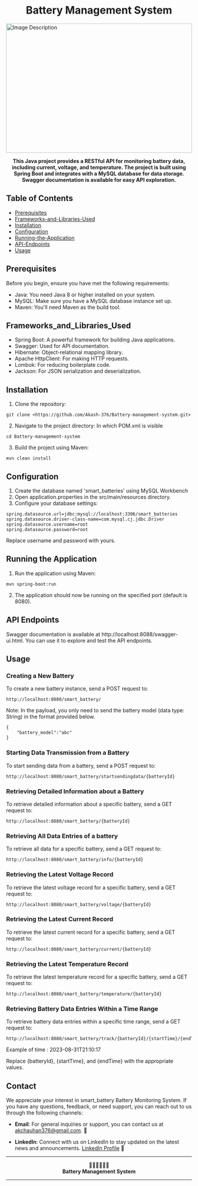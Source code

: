 <h1 align="center"> Battery Management System</h1>

<img src="https://i.ytimg.com/vi/w1VjDBhL82k/hq720.jpg?sqp=-oaymwEhCK4FEIIDSFryq4qpAxMIARUAAAAAGAElAADIQj0AgKJD&rs=AOn4CLB220PBDbEOUsKkWmK0gCdezmCKyQ" alt="Image Description" width="100%" height="350">

<p align="center">
  <b>This Java project provides a RESTful API for monitoring battery data, including current, voltage, and temperature. The project is built using Spring Boot and integrates with a MySQL database for data storage. Swagger documentation is available for easy API exploration.</b>
</p>

## Table of Contents
- [Prerequisites](#prerequisites)
- [Frameworks-and-Libraries-Used](#frameworks-and-Libraries-Used)
- [Installation](#installation)
- [Configuration](#configuration)
- [Running-the-Application](#running-the-Application)
- [API-Endpoints](#api-Endpoints)
- [Usage](#usage)

## Prerequisites
Before you begin, ensure you have met the following requirements:

- Java: You need Java 8 or higher installed on your system.
- MySQL: Make sure you have a MySQL database instance set up.
- Maven: You'll need Maven as the build tool.

## Frameworks_and_Libraries_Used
- Spring Boot: A powerful framework for building Java applications.
- Swagger: Used for API documentation.
- Hibernate: Object-relational mapping library.
- Apache HttpClient: For making HTTP requests.
- Lombok: For reducing boilerplate code.
- Jackson: For JSON serialization and deserialization.

## Installation
1. Clone the repository:
```
git clone <https://github.com/Akash-376/Battery-management-system.git>
```
2. Navigate to the project directory:
   In which POM.xml is visible
```
cd Battery-management-system
```
3. Build the project using Maven:
```
mvn clean install
```

## Configuration
1. Create the database named 'smart_batteries' using MySQL Workbench
2. Open application.properties in the src/main/resources directory.
3. Configure your database settings:
```
spring.datasource.url=jdbc:mysql://localhost:3306/smart_batteries
spring.datasource.driver-class-name=com.mysql.cj.jdbc.Driver
spring.datasource.username=root
spring.datasource.password=root
```
Replace username and password with yours.

## Running the Application
1. Run the application using Maven:
```
mvn spring-boot:run
```
2. The application should now be running on the specified port (default is 8080).

## API Endpoints
Swagger documentation is available at http://localhost:8088/swagger-ui.html. You can use it to explore and test the API endpoints.

## Usage
### Creating a New Battery
To create a new battery instance, send a POST request to:
```
http://localhost:8080/smart_battery/
```
Note: In the payload, you only need to send the battery model (data type: String) in the format provided below.
```
{
    "battery_model":"abc"
}
```

### Starting Data Transmission from a Battery
To start sending data from a battery, send a POST request to:
```
http://localhost:8080/smart_battery/startsendingdata/{batteryId}
```

### Retrieving Detailed Information about a Battery
To retrieve detailed information about a specific battery, send a GET request to:
```
http://localhost:8080/smart_battery/{batteryId}
```

### Retrieving All Data Entries of a battery
To retrieve all data for a specific battery, send a GET request to:
```
http://localhost:8080/smart_battery/info/{batteryId}
```
### Retrieving the Latest Voltage Record
To retrieve the latest voltage record for a specific battery, send a GET request to:
```
http://localhost:8080/smart_battery/voltage/{batteryId}
```
### Retrieving the Latest Current Record
To retrieve the latest current record for a specific battery, send a GET request to:
```
http://localhost:8080/smart_battery/current/{batteryId}
```
### Retrieving the Latest Temperature Record
To retrieve the latest temperature record for a specific battery, send a GET request to:
```
http://localhost:8080/smart_battery/temperature/{batteryId}
```
### Retrieving Battery Data Entries Within a Time Range
To retrieve battery data entries within a specific time range, send a GET request to:
```
http://localhost:8080/smart_battery/track/{batteryId}/{startTime}/{endTime}
```
Example of time : 2023-08-31T21:10:17

Replace {batteryId}, {startTime}, and {endTime} with the appropriate values.

## Contact

We appreciate your interest in smart_battery Battery Monitoring System. If you have any questions, feedback, or need support, you can reach out to us through the following channels:

- **Email**: For general inquiries or support, you can contact us at akchauhan376@gmail.com. 📧

- **LinkedIn**: Connect with us on LinkedIn to stay updated on the latest news and announcements. [LinkedIn Profile](https://www.linkedin.com/in/akash-chauhan-729184247/) 🔗


---

<p align="center">
  🙏🏻🙏🏻🙏🏻<br>
  <b>Battery Management System</b>
</p>

---




























